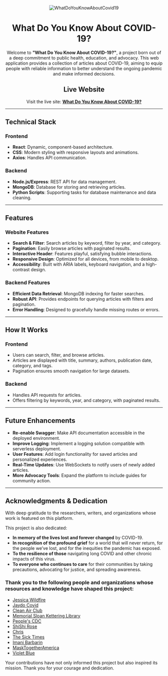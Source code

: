 
<div align="center">
  <img src="https://github.com/user-attachments/assets/a7286523-bcfe-4eb9-9eb2-048eb2bddb46" alt="WhatDoYouKnowAboutCovid19">
  
  # What Do You Know About COVID-19?

  Welcome to **"What Do You Know About COVID-19?"**, a project born out of a deep commitment to public health, education, and advocacy. This web application provides a collection of articles about COVID-19, aiming to equip people with reliable information to better understand the ongoing pandemic and make informed decisions.


## Live Website

Visit the live site: **[What Do You Know About COVID-19?](https://www.whatdoyouknowaboutcovid19.com)**

</div>

---

## Technical Stack

### Frontend
- **React**: Dynamic, component-based architecture.
- **CSS**: Modern styling with responsive layouts and animations.
- **Axios**: Handles API communication.

### Backend
- **Node.js/Express**: REST API for data management.
- **MongoDB**: Database for storing and retrieving articles.
- **Python Scripts**: Supporting tasks for database maintenance and data cleaning.
---

## Features

### Website Features
- **Search & Filter**: Search articles by keyword, filter by year, and category.
- **Pagination**: Easily browse articles with paginated results.
- **Interactive Header**: Features playful, satisfying bubble interactions.
- **Responsive Design**: Optimized for all devices, from mobile to desktop.
- **Accessibility**: Built with ARIA labels, keyboard navigation, and a high-contrast design.

### Backend Features
- **Efficient Data Retrieval**: MongoDB indexing for faster searches.
- **Robust API**: Provides endpoints for querying articles with filters and pagination.
- **Error Handling**: Designed to gracefully handle missing routes or errors.

---

## How It Works

### Frontend
- Users can search, filter, and browse articles.
- Articles are displayed with title, summary, authors, publication date, category, and tags.
- Pagination ensures smooth navigation for large datasets.

### Backend
- Handles API requests for articles.
- Offers filtering by keywords, year, and category, with paginated results.


---

## Future Enhancements

- **Re-enable Swagger**: Make API documentation accessible in the deployed environment.
- **Improve Logging**: Implement a logging solution compatible with serverless deployment.
- **User Features**: Add login functionality for saved articles and personalized experiences.
- **Real-Time Updates**: Use WebSockets to notify users of newly added articles.
- **More Advocacy Tools**: Expand the platform to include guides for community action.

---

## Acknowledgments & Dedication

With deep gratitude to the researchers, writers, and organizations whose work is featured on this platform. 

This project is also dedicated:
- **In memory of the lives lost and forever changed** by COVID-19.
- **In recognition of the profound grief** for a world that will never return, for the people we’ve lost, and for the inequities the pandemic has exposed.
- **To the resilience of those** navigating long COVID and other chronic impacts of this virus.
- **To everyone who continues to care** for their communities by taking precautions, advocating for justice, and spreading awareness.


### Thank you to the following people and organizations whose resources and knowledge have shaped this project:

- [Jessica Wildfire](https://www.the-sentinel-intelligence.net/)
- [Jaydo Covid](https://www.instagram.com/JaydoCovid)
- [Clean Air Club](https://cleanairclub.org/home)
- [Memorial Sloan Kettering Library](https://libguides.mskcc.org/CovidImpacts/Home)
- [People's CDC](https://peoplescdc.org/)
- [ShiShi Rose](https://www.instagram.com/shishi.rose/)
- [Chris](https://youhavetoliveyour.life/)
- [The Sick Times](https://www.instagram.com/thesicktimes/)
- [Imani Barbarin](https://www.instagram.com/crutches_and_spice/)
- [MaskTogetherAmerica](https://www.instagram.com/masktogetheramerica/)
- [Violet Blue](https://www.patreon.com/violetblue)

Your contributions have not only informed this project but also inspired its mission. Thank you for your courage and dedication.
